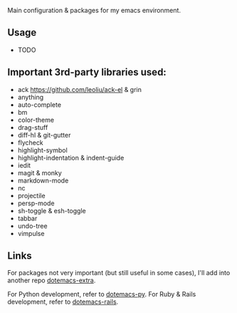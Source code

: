 
Main configuration & packages for my emacs environment.

## Usage

- TODO


## Important 3rd-party libraries used:

- ack <https://github.com/leoliu/ack-el> & grin
- anything
- auto-complete
- bm
- color-theme
- drag-stuff
- diff-hl & git-gutter
- flycheck
- highlight-symbol
- highlight-indentation & indent-guide
- iedit
- magit & monky
- markdown-mode
- nc
- projectile
- persp-mode
- sh-toggle & esh-toggle
- tabbar
- undo-tree
- vimpulse

## Links

For packages not very important (but still useful in some cases), I'll add into another repo
[dotemacs-extra](http://bitbucket.org/bamanzi/dotemacs-extra ).

For Python development, refer to [dotemacs-py](http://bitbucket.org/bamanzi/dotemacs-py ).
For Ruby & Rails development, refer to [dotemacs-rails](http://bitbucket.org/bamanzi/dotemacs-rails ).





